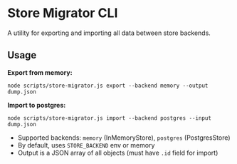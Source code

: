# Store Migrator CLI

A utility for exporting and importing all data between store backends.

## Usage

**Export from memory:**
```
node scripts/store-migrator.js export --backend memory --output dump.json
```

**Import to postgres:**
```
node scripts/store-migrator.js import --backend postgres --input dump.json
```

- Supported backends: `memory` (InMemoryStore), `postgres` (PostgresStore)
- By default, uses `STORE_BACKEND` env or memory
- Output is a JSON array of all objects (must have `.id` field for import)